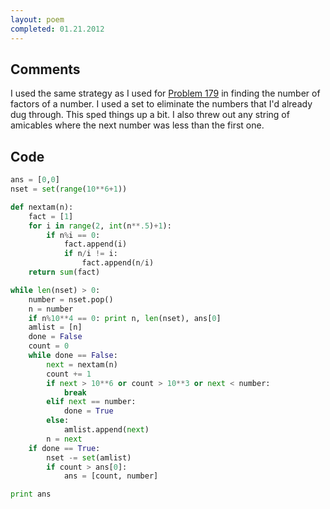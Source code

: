 ```yaml
---
layout: poem
completed: 01.21.2012
---
```


## Comments

I used the same strategy as I used for [Problem 179](179) in finding the number
of factors of a number. I used a set to eliminate the numbers that I'd already
dug through. This sped things up a bit. I also threw out any string of
amicables where the next number was less than the first one.

## Code

```python
ans = [0,0]
nset = set(range(10**6+1))

def nextam(n):
	fact = [1]
	for i in range(2, int(n**.5)+1):
		if n%i == 0:
			fact.append(i)
			if n/i != i:
				fact.append(n/i)
	return sum(fact)

while len(nset) > 0:
	number = nset.pop()
	n = number
	if n%10**4 == 0: print n, len(nset), ans[0]
	amlist = [n]
	done = False
	count = 0
	while done == False:
		next = nextam(n)
		count += 1
		if next > 10**6 or count > 10**3 or next < number:
			break
		elif next == number:
			done = True
		else:
			amlist.append(next)
		n = next	
	if done == True:
		nset -= set(amlist)
		if count > ans[0]:
			ans = [count, number]

print ans
```

